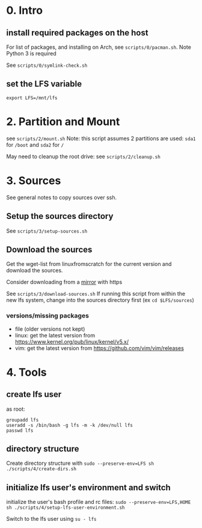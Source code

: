 # 0. Intro

## install required packages on the host

For list of packages, and installing on Arch, see `scripts/0/pacman.sh`. Note Python 3 is required

See `scripts/0/symlink-check.sh`

## set the LFS variable
`export LFS=/mnt/lfs`

# 2. Partition and Mount

see `scripts/2/mount.sh`
Note: this script assumes 2 partitions are used: `sda1` for `/boot` and `sda2` for `/`

May need to cleanup the root drive: see `scripts/2/cleanup.sh`

# 3. Sources

See general notes to copy sources over ssh.

## Setup the sources directory
See `scripts/3/setup-sources.sh`

## Download the sources

Get the wget-list from linuxfromscratch for the current version and download the sources.  

Consider downloading from a [mirror](http://www.linuxfromscratch.org/mirrors.html) with https

See `scripts/3/download-sources.sh`
If running this script from within the new lfs system, change into the sources directory first (ex `cd $LFS/sources`)

### versions/missing packages

- file (older versions not kept)
- linux: get the latest version from https://www.kernel.org/pub/linux/kernel/v5.x/
- vim: get the latest version from https://github.com/vim/vim/releases

# 4. Tools

## create lfs user

as root:

```
groupadd lfs
useradd -s /bin/bash -g lfs -m -k /dev/null lfs
passwd lfs
```

## directory structure

Create directory structure with `sudo --preserve-env=LFS sh ./scripts/4/create-dirs.sh`

## initialize lfs user's environment and switch

initialize the user's bash profile and rc files: `sudo --preserve-env=LFS,HOME sh ./scripts/4/setup-lfs-user-environment.sh`

Switch to the lfs user using `su - lfs`
